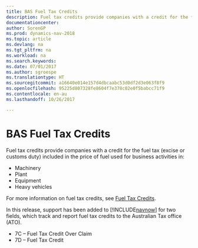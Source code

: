 ```yaml
---
title: BAS Fuel Tax Credits
description: Fuel tax credits provide companies with a credit for the fuel tax (excise or customs duty) included in the price of fuel used for business activities.
documentationcenter: 
author: SorenGP
ms.prod: dynamics-nav-2018
ms.topic: article
ms.devlang: na
ms.tgt_pltfrm: na
ms.workload: na
ms.search.keywords: 
ms.date: 07/01/2017
ms.author: sgroespe
ms.translationtype: HT
ms.sourcegitcommit: a16640e014e157d4dbcaabc53d0df2d3e063f8f9
ms.openlocfilehash: 95225d807328fe8604f7e378c02e0f5babcc71f9
ms.contentlocale: en-au
ms.lasthandoff: 10/26/2017

---
```

# <a name="bas-fuel-tax-credits"></a>BAS Fuel Tax Credits
Fuel tax credits provide companies with a credit for the fuel tax (excise or customs duty) included in the price of fuel used for business activities in:  

-   Machinery  
-   Plant  
-   Equipment  
-   Heavy vehicles  

For more information on fuel tax credits, see [Fuel Tax Credits](http://www.ato.gov.au/businesses/content.aspx?menuid=0&doc=/content/76594.htm&page=2&H2).  

In this release, support has been added to [!INCLUDE[navnow](../../includes/navnow_md.md)] for two fields, which track and report fuel tax credits to the Australian Tax office (ATO).  

-   7C – Fuel Tax Credit Over Claim  
-   7D – Fuel Tax Credit

